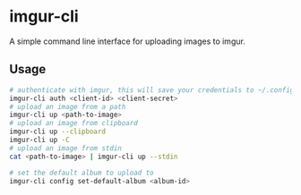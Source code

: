 # imgur-cli

A simple command line interface for uploading images to imgur.

## Usage

```sh
# authenticate with imgur, this will save your credentials to ~/.config/imgur-cli/credentials.json
imgur-cli auth <client-id> <client-secret>
# upload an image from a path
imgur-cli up <path-to-image>
# upload an image from clipboard
imgur-cli up --clipboard
imgur-cli up -C
# upload an image from stdin
cat <path-to-image> | imgur-cli up --stdin

# set the default album to upload to
imgur-cli config set-default-album <album-id>
```
